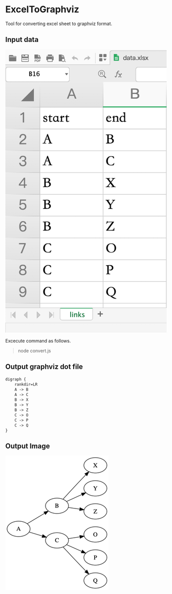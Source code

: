 # ExcelToGraphviz

Tool for converting excel sheet to graphviz format.

## Input data

![data](./images/data.png)

Excecute command as follows.

> node convert.js

## Output graphviz dot file

```
digraph {
    rankdir=LR
    A -> B
    A -> C
    B -> X
    B -> Y
    B -> Z
    C -> O
    C -> P
    C -> Q
}
```

## Output Image

![graphviz](./images/demo.png)
